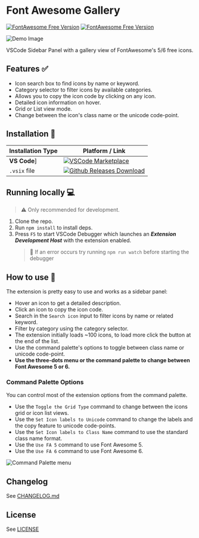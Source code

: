 # Font Awesome Gallery

[![FontAwesome Free Version](https://img.shields.io/badge/Font%20Awesome%20Version-5.15.4%20Free-orange)](https://fontawesome.com/download)
[![FontAwesome Free Version](https://img.shields.io/badge/Font%20Awesome%20Version-6.1.0%20Free-blue)](https://fontawesome.com/download)

![Demo Image](https://github.com/TOMIVERGARA/vscode-fontawesome-gallery/raw/HEAD/media/github/fag-demo.gif)

VSCode Sidebar Panel with a gallery view of FontAwesome's 5/6 free icons.

## Features ✅

- Icon search box to find icons by name or keyword.
- Category selector to filter icons by available categories.
- Allows you to copy the icon code by clicking on any icon.
- Detailed icon information on hover.
- Grid or List view mode.
- Change between the icon's class name or the unicode code-point.

## Installation 💾

| Installation Type | Platform / Link                                                                                                                                                                       |
| ----------------- | ------------------------------------------------------------------------------------------------------------------------------------------------------------------------------------- |
| **VS Code**]      | [![VSCode Marketplace](https://img.shields.io/badge/VSCode%20Marketplace-v0.0.7-orange)](https://marketplace.visualstudio.com/items?itemName=tomasvergara.vscode-fontawesome-gallery) |
| `.vsix` file      | [![Github Releases Download](https://img.shields.io/badge/Releases%20Github-v0.0.7-orange)](https://github.com/TOMIVERGARA/vscode-fontawesome-gallery/releases)                       |

## Running locally 💻

> ⚠️ Only recommended for development.

1. Clone the repo.
2. Run `npm install` to install deps.
3. Press `F5` to start VSCode Debugger which launches an **_Extension Development Host_** with the extension enabled.
   > 🙋 If an error occurs try running `npm run watch` before starting the debugger

## How to use 🧐

The extension is pretty easy to use and works as a sidebar panel:

- Hover an icon to get a detailed description.
- Click an icon to copy the icon code.
- Search in the `Search icon` input to filter icons by name or related keyword.
- Filter by category using the category selector.
- The extension initially loads ~100 icons, to load more click the button at the end of the list.
- Use the command palette's options to toggle between class name or unicode code-point.
- **Use the three-dots menu or the command palette to change between Font Awesome 5 or 6.**

### Command Palette Options

You can control most of the extension options from the command palette.

- Use the `Toggle the Grid Type` command to change between the icons grid or icon list views.
- Use the `Set Icon labels to Unicode` command to change the labels and the copy feature to unicode code-points.
- Use the `Set Icon labels to Class Name` command to use the standard class name format.
- Use the `Use FA 5` command to use Font Awesome 5.
- Use the `Use FA 6` command to use Font Awesome 6.

![Command Palette menu](https://github.com/TOMIVERGARA/vscode-fontawesome-gallery/raw/HEAD/media/github/fag-command-palette.png)

## Changelog

See [CHANGELOG.md](https://github.com/TOMIVERGARA/vscode-fontawesome-gallery/blob/deb/CHANGELOG.md)

## License

See [LICENSE](https://github.com/TOMIVERGARA/vscode-fontawesome-gallery/blob/dev/LICENCE)
